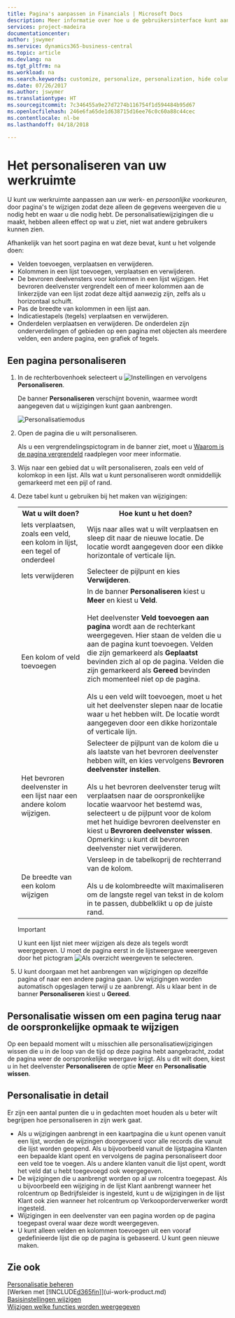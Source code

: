 ```yaml
---
title: Pagina's aanpassen in Financials | Microsoft Docs
description: Meer informatie over hoe u de gebruikersinterface kunt aanpassen aan uw manier van werken.
services: project-madeira
documentationcenter: 
author: jswymer
ms.service: dynamics365-business-central
ms.topic: article
ms.devlang: na
ms.tgt_pltfrm: na
ms.workload: na
ms.search.keywords: customize, personalize, personalization, hide columns, remove fields, move fields
ms.date: 07/26/2017
ms.author: jswymer
ms.translationtype: HT
ms.sourcegitcommit: 7c346455a9e27d7274b116754f1d594484b95d67
ms.openlocfilehash: 246e6fa65de1d638715d16ee76c0c60a88c44cec
ms.contentlocale: nl-be
ms.lasthandoff: 04/18/2018

---
```

# <a name="personalizing-your-workspace"></a>Het personaliseren van uw werkruimte
<!--NAV in the Web client-->
U kunt uw werkruimte aanpassen aan uw werk- en *persoonlijke voorkeuren*, door pagina's te wijzigen zodat deze alleen de gegevens weergeven die u nodig hebt en waar u die nodig hebt. De personalisatiewijzigingen die u maakt, hebben alleen effect op wat u ziet, niet wat andere gebruikers kunnen zien.

Afhankelijk van het soort pagina en wat deze bevat, kunt u het volgende doen:

-   Velden toevoegen, verplaatsen en verwijderen.
-   Kolommen in een lijst toevoegen, verplaatsen en verwijderen.
-   De bevroren deelvensters voor kolommen in een lijst wijzigen. Het bevroren deelvenster vergrendelt een of meer kolommen aan de linkerzijde van een lijst zodat deze altijd aanwezig zijn, zelfs als u horizontaal schuift.
-   Pas de breedte van kolommen in een lijst aan.
-   Indicatiestapels (tegels) verplaatsen en verwijderen.
-   Onderdelen verplaatsen en verwijderen. De onderdelen zijn onderverdelingen of gebieden op een pagina met objecten als meerdere velden, een andere pagina, een grafiek of tegels.  

## <a name="to-personalize-a-page"></a>Een pagina personaliseren

1. In de rechterbovenhoek selecteert u ![Instellingen](media/ui-experience/settings_icon_small.png "instellingenpictogram voor rolcentrum") en vervolgens **Personaliseren**.

    De banner **Personaliseren** verschijnt bovenin, waarmee wordt aangegeven dat u wijzigingen kunt gaan aanbrengen.

    ![Personalisatiemodus](media/ui_personalize_mode_small.png "Personalisatiemodus")

2.  Open de pagina die u wilt personaliseren.

    Als u een vergrendelingspictogram in de banner ziet, moet u [Waarom is de pagina vergrendeld](ui-personalization-locked.md) raadplegen voor meer informatie.

3.  Wijs naar een gebied dat u wilt personaliseren, zoals een veld of kolomkop in een lijst. Alls wat u kunt personaliseren wordt onmiddellijk gemarkeerd met een pijl of rand.
<!--
    -  If a component can be personalized, an arrow head (![Personalization indicator arrow left](media/ui_personalize_arrow_left.png "Personalization indicator arrow left") or ![Personalization indicator arrow down](media/ui_personalize_arrow_down.png "Personalization indicator arrow down")) appears.
    -   If the component is a part, the extent of the part is indicated by a border.
    -   The freeze pane in a list is indicated by a vertical line along the entire right-side of the last column of the freeze pane.
    -->

4.  Deze tabel kunt u gebruiken bij het maken van wijzigingen:     <table>
        <tr><th>Wat u wilt doen?</td><th>Hoe kunt u het doen?</th></tr>
        <tr><td>Iets verplaatsen, zoals een veld, een kolom in lijst, een tegel of onderdeel</td><td> Wijs naar alles wat u wilt verplaatsen en sleep dit naar de nieuwe locatie. De locatie wordt aangegeven door een dikke horizontale of verticale lijn.</td></tr>
        <tr><td>Iets verwijderen</td><td>Selecteer de pijlpunt en kies <b>Verwijderen</b>. </td></tr>
        <tr><td>Een kolom of veld toevoegen</td><td>In de banner <b>Personaliseren</b> kiest u <b>Meer</b> en kiest u <b>Veld</b>.<br /></br>Het deelvenster <b>Veld toevoegen aan pagina</b> wordt aan de rechterkant weergegeven. Hier staan de velden die u aan de pagina kunt toevoegen. Velden die zijn gemarkeerd als <b>Geplaatst</b> bevinden zich al op de pagina. Velden die zijn gemarkeerd als <b>Gereed</b> bevinden zich momenteel niet op de pagina.<br /></br>Als u een veld wilt toevoegen, moet u het uit het deelvenster slepen naar de locatie waar u het hebben wilt. De locatie wordt aangegeven door een dikke horizontale of verticale lijn.</td></tr>
        <tr><td>Het bevroren deelvenster in een lijst naar een andere kolom wijzigen.</td><td>Selecteer de pijlpunt van de kolom die u als laatste van het bevroren deelvenster hebben wilt, en kies vervolgens <b>Bevroren deelvenster instellen</b>.<br /><br/>Als u het bevroren deelvenster terug wilt verplaatsen naar de oorspronkelijke locatie waarvoor het bestemd was, selecteert u de pijlpunt voor de kolom met het huidige bevroren deelvenster en kiest u <b>Bevroren deelvenster wissen</b>. Opmerking: u kunt dit bevroren deelvenster niet verwijderen.</td></tr>
        <tr><td>De breedte van een kolom wijzigen</td><td>Versleep in de tabelkoprij de rechterrand van de kolom. <br /><br />Als u de kolombreedte wilt maximaliseren om de langste regel van tekst in de kolom in te passen, dubbelklikt u op de juiste rand.</td></tr>
      </table>

    > [!IMPORTANT]  
    >   U kunt een lijst niet meer wijzigen als deze als tegels wordt weergegeven. U moet de pagina eerst in de lijstweergave weergeven door het pictogram ![Als overzicht weergeven](media/ui_show_as_list_icon.png "pijl-links Als overzicht weergeven") te selecteren.

5.  U kunt doorgaan met het aanbrengen van wijzigingen op dezelfde pagina of naar een andere pagina gaan. Uw wijzigingen worden automatisch opgeslagen terwijl u ze aanbrengt. Als u klaar bent in de banner **Personaliseren** kiest u **Gereed**.

## <a name="clear-personalization-to-change-a-page-back-to-its-original-layout"></a>Personalisatie wissen om een pagina terug naar de oorspronkelijke opmaak te wijzigen
Op een bepaald moment wilt u misschien alle personalisatiewijzigingen wissen die u in de loop van de tijd op deze pagina hebt aangebracht, zodat de pagina weer de oorspronkelijke weergave krijgt. Als u dit wilt doen, kiest u in het deelvenster **Personaliseren** de optie **Meer** en **Personalisatie wissen**.

## <a name="personalization-in-detail"></a>Personalisatie in detail
Er zijn een aantal punten die u in gedachten moet houden als u beter wilt begrijpen hoe personaliseren in zijn werk gaat.  
-   Als u wijzigingen aanbrengt in een kaartpagina die u kunt openen vanuit een lijst, worden de wijzingen doorgevoerd voor alle records die vanuit die lijst worden geopend. Als u bijvoorbeeld vanuit de lijstpagina Klanten een bepaalde klant opent en vervolgens de pagina personaliseert door een veld toe te voegen. Als u andere klanten vanuit die lijst opent, wordt het veld dat u hebt toegevoegd ook weergegeven.
-   De wijzigingen die u aanbrengt worden op al uw rolcentra toegepast. Als u bijvoorbeeld een wijziging in de lijst Klant aanbrengt wanneer het rolcentrum op Bedrijfsleider is ingesteld, kunt u de wijzigingen in de lijst Klant ook zien wanneer het rolcentrum op Verkooporderverwerker wordt ingesteld.
-   Wijzigingen in een deelvenster van een pagina worden op de pagina toegepast overal waar deze wordt weergegeven.  
-   U kunt alleen velden en kolommen toevoegen uit een vooraf gedefinieerde lijst die op de pagina is gebaseerd. U kunt geen nieuwe maken.

## <a name="see-also"></a>Zie ook
[Personalisatie beheren](ui-personalization-manage.md)  
[Werken met [!INCLUDE[d365fin](includes/d365fin_md.md)]](ui-work-product.md)  
[Basisinstellingen wijzigen](ui-change-basic-settings.md)  
[Wijzigen welke functies worden weergegeven](ui-experiences.md)  

